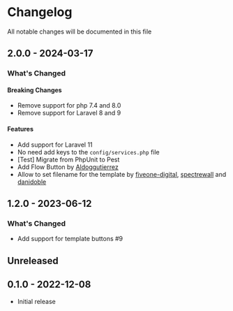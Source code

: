 # Changelog

All notable changes will be documented in this file

## 2.0.0 - 2024-03-17

### What's Changed

#### Breaking Changes

- Remove support for php 7.4 and 8.0
- Remove support for Laravel 8 and 9

#### Features

- Add support for Laravel 11
- No need add keys to the `config/services.php` file
- [Test] Migrate from PhpUnit to Pest
- Add Flow Button by [Aldoggutierrez](https://github.com/Aldoggutierrez)
- Allow to set filename for the template
  by [fiveone-digital](https://github.com/fiveone-digital), [spectrewall](https://github.com/spectrewall)
  and [danidoble](https://github.com/danidoble)

## 1.2.0 - 2023-06-12

### What's Changed

- Add support for template buttons #9

## Unreleased

## 0.1.0 - 2022-12-08

- Initial release
